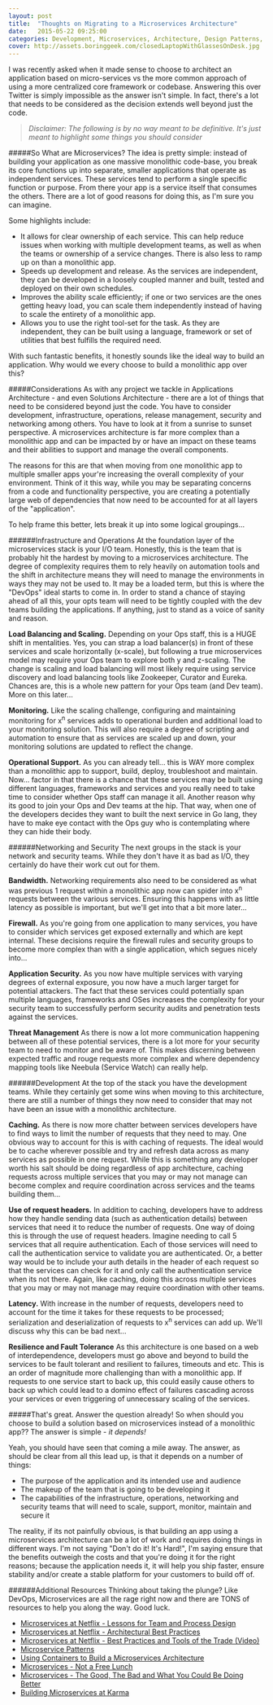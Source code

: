 ```yaml
---
layout: post
title:  "Thoughts on Migrating to a Microservices Architecture"
date:   2015-05-22 09:25:00
categories: Development, Microservices, Architecture, Design Patterns, Operations
cover: http://assets.boringgeek.com/closedLaptopWithGlassesOnDesk.jpg
---
```


I was recently asked when it made sense to choose to architect an application based on micro-services vs the more common approach of using a more centralized core framework or codebase.  Answering this over Twitter is simply impossible as the answer isn't simple. In fact, there's a lot that needs to be considered as the decision extends well beyond just the code.  

>*Disclaimer: The following is by no way meant to be definitive. It's just meant to highlight some things you should consider*

#####So What are Microservices?
The idea is pretty simple: instead of building your application as one massive monolithic code-base, you break its core functions up into separate, smaller applications that operate as independent services. These services tend to perform a single specific function or purpose.  From there your app is a service itself that consumes the others.  There are a lot of good reasons for doing this, as I'm sure you can imagine.

Some highlights include:

* It allows for clear ownership of each service. This can help reduce issues when working with multiple development teams, as well as when the teams or ownership of a service changes. There is also less to ramp up on than a monolithic app.
* Speeds up development and release. As the services are independent, they can be developed in a loosely coupled manner and built, tested and deployed on their own schedules.
* Improves the ability scale efficiently; if one or two services are the ones getting heavy load, you can scale them independently instead of having to scale the entirety of a monolithic app.
* Allows you to use the right tool-set for the task. As they are independent, they can be built using a language, framework or set of utilities that best fulfills the required need.

With such fantastic benefits, it honestly sounds like the ideal way to build an application. Why would we every choose to build a monolithic app over this?

#####Considerations
As with any project we tackle in Applications Architecture - and even Solutions Architecture - there are a lot of things that need to be considered beyond just the code.  You have to consider development, infrastructure, operations, release management, security and networking among others. You have to look at it from a sunrise to sunset perspective. A microservices architecture is far more complex than a monolithic app and can be impacted by or have an impact on these teams and their abilities to support and manage the overall components.

The reasons for this are that when moving from one monolithic app to multiple smaller apps your're increasing the overall complexity of your environment. Think of it this way, while you may be separating concerns from a code and functionality perspective, you are creating a potentially large web of dependencies that now need to be accounted for at all layers of the "application".

To help frame this better, lets break it up into some logical groupings...

######Infrastructure and Operations
At the foundation layer of the microservices stack is your I/O team. Honestly, this is the team that is probably hit the hardest by moving to a microservices architecture. The degree of complexity requires them to rely heavily on automation tools and the shift in architecture means they will need to manage the environments in ways they may not be used to. It may be a loaded term, but this is where the "DevOps" ideal starts to come in. In order to stand a chance of staying ahead of all this, your opts team will need to be tightly coupled with the dev teams building the applications. If anything, just to stand as a voice of sanity and reason.

**Load Balancing and Scaling.**  Depending on your Ops staff, this is a HUGE shift in mentalities.  Yes, you can strap a load balancer(s) in front of these services and scale horizontally (x-scale), but following a true microservices model may require your Ops team to explore both y and z-scaling.  The change is scaling and load balancing will most likely require using service discovery and load balancing tools like Zookeeper, Curator and Eureka.  Chances are, this is a whole new pattern for your Ops team (and Dev team). More on this later...

**Monitoring.**  Like the scaling challenge, configuring and maintaining monitoring for x<sup>n</sup> services adds to operational burden and additional load to your monitoring solution. This will also require a degree of scripting and automation to ensure that as services are scaled up and down, your monitoring solutions are updated to reflect the change.

**Operational Support.** As you can already tell... this is WAY more complex than a monolithic app to support, build, deploy, troubleshoot and maintain. Now... factor in that there is a chance that these services may be built using different languages, frameworks and services and you really need to take time to consider whether Ops staff can manage it all. Another reason why its good to join your Ops and Dev teams at the hip. That way, when one of the developers decides they want to built the next service in Go lang, they have to make eye contact with the Ops guy who is contemplating where they can hide their body.

######Networking and Security
The next groups in the stack is your network and security teams.  While they don't have it as bad as I/O, they certainly do have their work cut out for them.

**Bandwidth.** Networking requirements also need to be considered as what was previous 1 request within a monolithic app now can spider into x<sup>n</sup> requests between the various services. Ensuring this happens with as little latency as possible is important, but we'll get into that a bit more later...

**Firewall.** As you're going from one application to many services, you have to consider which services get exposed externally and which are kept internal. These decisions require the firewall rules and security groups to become more complex than with a single application, which segues nicely into...

**Application Security.** As you now have multiple services with varying degrees of external exposure, you now have a much larger target for potential attackers.  The fact that these services could potentially span multiple languages, frameworks and OSes increases the complexity for your security team to successfully perform security audits and penetration tests against the services.

**Threat Management**  As there is now a lot more communication happening between all of these potential services, there is a lot more for your security team to need to monitor and be aware of.  This makes discerning between expected traffic and rouge requests more complex and where dependency mapping tools like Neebula (Service Watch) can really help.

######Development
At the top of the stack you have the development teams. While they certainly get some wins when moving to this architecture, there are still a number of things they now need to consider that may not have been an issue with a monolithic architecture.

**Caching.** As there is now more chatter between services developers have to find ways to limit the number of requests that they need to may.  One obvious way to account for this is with caching of requests. The ideal would be to cache wherever possible and try and refresh data across as many services as possible in one request. While this is something any developer worth his salt should be doing regardless of app architecture, caching requests across multiple services that you may or may not manage can become complex and require coordination across services and the teams building them...

**Use of request headers.**  In addition to caching, developers have to address how they handle sending data (such as authentication details) between services that need it to reduce the number of requests. One way of doing this is through the use of request headers.  Imagine needing to call 5 services that all require authentication. Each of those services will need to call the authentication service to validate you are authenticated. Or, a better way would be to include your auth details in the header of each request so that the services can check for it and only call the authentication service when its not there. Again, like caching, doing this across multiple services that you may or may not manage may require coordination with other teams.

**Latency.** With increase in the number of requests, developers need to account for the time it takes for these requests to be processed; serialization and deserialization of requests to x<sup>n</sup> services can add up. We'll discuss why this can be bad next...

**Resilience and Fault Tolerance** As this architecture is one based on a web of interdependence, developers must go above and beyond to build the services to be fault tolerant and resilient to failures, timeouts and etc. This is an order of magnitude more challenging than with a monolithic app. If requests to one service start to back up, this could easily cause others to back up which could lead to a domino effect of failures cascading across your services or even triggering of unnecessary scaling of the services.

#####That's great. Answer the question already!
So when should you choose to build a solution based on microservices instead of a monolithic app?? The answer is simple - *it depends!*

Yeah, you should have seen that coming a mile away.  The answer, as should be clear from all this lead up, is that it depends on a number of things:

* The purpose of the application and its intended use and audience
* The makeup of the team that is going to be developing it
* The capabilities of the infrastructure, operations, networking and security teams
 that will need to scale, support, monitor, maintain and secure it

The reality, if its not painfully obvious, is that building an app using a microservices architecture can be a lot of work and requires doing things in different ways. I'm not saying "Don't do it! It's Hard!", I'm saying ensure that the benefits outweigh the costs and that you're doing it for the right reasons; because the application needs it, it will help you ship faster, ensure stability and/or create a stable platform for your customers to build off of.

######Additional Resources
Thinking about taking the plunge? Like DevOps, Microservices are all the rage right now and there are TONS of resources to help you along the way.  Good luck.

* [Microservices at Netflix - Lessons for Team and Process Design](http://nginx.com/blog/adopting-microservices-at-netflix-lessons-for-team-and-process-design/)
* [Microservices at Netflix - Architectural Best Practices](http://nginx.com/blog/microservices-at-netflix-architectural-best-practices/)
* [Microservices at Netflix - Best Practices and Tools of the Trade (Video)](https://www.youtube.com/watch?v=LEcdWVfbHvc)
* [Microservice Patterns](http://microservices.io/patterns/index.html)
* [Using Containers to Build a Microservices Architecture](https://medium.com/aws-activate-startup-blog/using-containers-to-build-a-microservices-architecture-6e1b8bacb7d1)
* [Microservices - Not a Free Lunch](http://highscalability.com/blog/2014/4/8/microservices-not-a-free-lunch.html)
* [Microservices - The Good, The Bad and What You Could Be Doing Better](http://nordicapis.com/microservices-architecture-the-good-the-bad-and-what-you-could-be-doing-better/)
* [Building Microservices at Karma](https://blog.yourkarma.com/building-microservices-at-karma)
